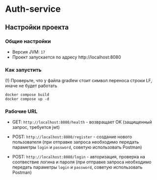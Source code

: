 # Auth-service

## Настройки проекта

### Общие настройки
  - Версия JVM: `17`
  - Проект запускается по адресу http://localhost:8080

### Как запустить

(!) Проверьте, что у файла gradlew стоит символ переноса строки LF, иначе не будет работать

```
docker compose build
docker compose up -d
```


### Рабочие URL

  - GET: `http://localhost:8080/health` - возвращает OK (защищенный запрос, требуется jwt)

  - POST: `http://localhost:8080/register` - создание нового пользователя (при отправке запроса необходимо передать параметры `login` и `password`, советую использовать Postman)

  - POST: `http://localhost:8080/login` - авторизация, проверка на соотвествие логина и пароля (при отправке запроса необходимо передать параметры `login` и `password`, советую использовать Postman)



